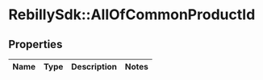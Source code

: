 # RebillySdk::AllOfCommonProductId

## Properties
Name | Type | Description | Notes
------------ | ------------- | ------------- | -------------

